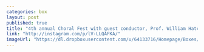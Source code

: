 ```yaml
---
categories: box
layout: post
published: true
title: "4th annual Choral Fest with guest conductor, Prof. William Hatcher"
link: "http://instagram.com/p/lV-LLQAFKA/"
imageUrl: "https://dl.dropboxusercontent.com/u/64133716/Homepage/Boxes/chorus.jpg"
---
```


